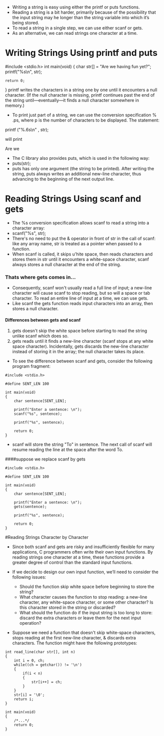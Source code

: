 - Writing a string is easy using either the printf or puts functions.
- Reading a string is a bit harder, primarily because of the possibility that the input string may he longer than the string variable into which it’s being stored.
- To read a string in a single step, we can use either scanf or gets. 
- As an alternative, we can read strings one character at a time.

# Writing Strings Using printf and puts
#include <stdio.h>
int main(void)
{
    char str[] = "Are we having fun yet?";
    printf("%s\n", str);
    
    return 0;
}
printf writes the characters in a string one by one until it encounters a null character. (If the null character is missing, printf continues past the end of the string until—eventually—it finds a null character somewhere in memory.)
- To print just part of a string, we can use the conversion specification % .ps,
where p is the number of characters to be displayed. The statement:

printf ("%.6s\n" , str);

will print

Are we

- The C library also provides puts, which is used in the following way:
- puts(str);
- puts has only one argument (the string to be printed). After writing the string, puts always writes an additional new-line character, thus advancing to the beginning of the next output line.


# Reading Strings Using scanf and gets
- The %s conversion specification allows scanf to read a string into a character array:
- scanf("%s", str);
- There's no need to put the & operator in front of str in the call of scanf: like any array name, str is treated as a pointer when passed to a function.
- When scanf is called, it skips u'hite space, then reads characters and stores them in str until it encounters a white-space character, scanf always stores a
null character at the end of the string.

### Thats where gets comes in...
- Consequently, scanf won't usually read a full line of input; a new-line character will cause
scanf to stop reading, but so will a space or tab character. To read an entire line of input at a time, we can use gets.
- Like scanf the gets function reads input characters into an array, then stores a null character. 

#### Differences between gets and scanf
1. gets doesn't skip the white space before starting to read the string unlike scanf which does so.
2. gets reads until it finds a new-line character (scanf stops at any white space character). Incidentally, gets discards the new-line character instead of
storing it in the array; the null character takes its place.

- To see the difference between scanf and gets, consider the following program fragment:
```
#include <stdio.h>

#define SENT_LEN 100

int main(void)
{
    char sentence[SENT_LEN];

    printf("Enter a sentence: \n");
    scanf("%s", sentence);

    printf("%s", sentence);
    
    return 0;
}
```
- scanf will store the string "To" in sentence. The next call of scanf will
resume reading the line at the space after the word To.

####suppose we replace scanf by gets
```
#include <stdio.h>

#define SENT_LEN 100

int main(void)
{
    char sentence[SENT_LEN];

    printf("Enter a sentence: \n");
    gets(sentence);

    printf("%s", sentence);

    return 0;
}
```

#Reading Strings Character by Character
- Since both scanf and gets are risky and insufficiently flexible for many applications, C programmers often write their own input functions. By reading strings
one character at a time, these functions provide a greater degree of control than the standard input functions.
- If we decide to design our own input function, we’ll need to consider the following issues:
  - Should the function skip white space before beginning to store the string?
  - What character causes the function to stop reading: a new-line character, any
    white-space character, or some other character? Is this character stored in the
    string or discarded?
  - What should the function do if the input string is too long to store: discard the extra characters or leave them for the next input operation?
  
- Suppose we need a function that doesn't skip white-space characters, stops
reading at the first new-line character, & discards extra characters. The function might have the following prototypes:
```
int read_line(char str[], int n)
{
    int i = 0, ch;
    while((ch = getchar()) != '\n')
    {
        if(i < n)
        {
            str[i++] = ch;
        }
    }
    str[i] = '\0';
    return i;
}

int main(void)
{
    /*...*/
    return 0;
}
```